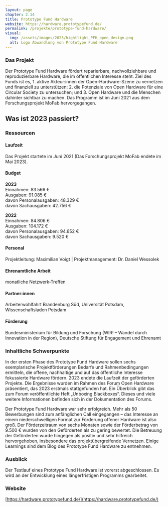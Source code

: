 ```yaml
---
layout: page
chapter: 2.14
title: Prototype Fund Hardware
website: https://hardware.prototypefund.de/
permalink: /projekte/prototype-fund-hardware/
visual:
  img: /assets/images/2023/hightlight_PFH_open_design.png
  alt: Logo Abwandlung von Prototype Fund Hardware
---
```


### Das Projekt
Der Prototype Fund Hardware fördert reparierbare, nachvollziehbare und reproduzierbare Hardware, die im öffentlichen Interesse steht. Ziel des Funds ist es, 1. aktive Akteur:innen der Open-Hardware-Szene zu vernetzen und finanziell zu unterstützen; 2. die Potenziale von Open Hardware für eine Circular Society zu untersuchen; und 3. Open Hardware und die Menschen dahinter sichtbar zu machen. Das Programm ist im Juni 2021 aus dem Forschungsprojekt MoFab hervorgegangen.

## Was ist 2023 passiert? 

### Ressourcen

#### Laufzeit
Das Projekt startete im Juni 2021 (Das Forschungsprojekt MoFab endete im Mai 2023).

#### Budget

**2023**<br>
Einnahmen: 83.566 €<br>
Ausgaben: 91.085 €<br>
davon Personalausgaben: 48.329 € <br>
davon Sachausgaben: 42.756 €

**2022**<br>
Einnahmen: 84.806 €<br>
Ausgaben: 104.172 €<br>
davon Personalausgaben: 94.652 €<br>
davon Sachausgaben: 9.520 €

#### Personal
Projektleitung: Maximilian Voigt | Projektmanagement: Dr. Daniel Wessolek

#### Ehrenamtliche Arbeit
monatliche Netzwerk-Treffen

#### Partner:innen
Arbeiterwohlfahrt Brandenburg Süd, Universität Potsdam, Wissenschaftsladen Potsdam

#### Förderung
Bundesministerium für Bildung und Forschung (WIR! – Wandel durch Innovation in der Region), Deutsche Stiftung für Engagement und Ehrenamt

### Inhaltliche Schwerpunkte

In der ersten Phase des Prototype Fund Hardware sollen sechs exemplarische Projektförderungen Bedarfe und Rahmenbedingungen ermitteln, die offene, nachhaltige und auf das öffentliche Interesse fokussierte Hardware fördern. 2023 endete die Laufzeit der geförderten Projekte. Die Ergebnisse wurden im Rahmen des Forum Open Hardware präsentiert, das 2023 erstmals stattgefunden hat. Ein Überblick gibt das zum Forum veröffentlichte Heft „Unboxing Blackboxes“. Dieses und viele weitere Informationen befinden sich in der Dokumentation des Forums.

Der Prototype Fund Hardware war sehr erfolgreich. Mehr als 50 Bewerbungen sind zum anfänglichen Call eingegangen – das Interesse an einem niederschwelligen Format zur Förderung offener Hardware ist also groß. Der Förderzeitraum von sechs Monaten sowie der Förderbetrag von 9.500 € wurden von den Geförderten als zu gering bewertet. Die Betreuung der Geförderten wurde hingegen als positiv und sehr hilfreich hervorgehoben, insbesondere das projektübergreifende Vernetzen. Einige Learnings sind dem Blog des Prototype Fund Hardware zu entnehmen.

### Ausblick

Der Testlauf eines Prototype Fund Hardware ist vorerst abgeschlossen. Es wird an der Entwicklung eines längerfristigen Programms gearbeitet.

### Website

[https://hardware.prototypefund.de/](https://hardware.prototypefund.de/)
